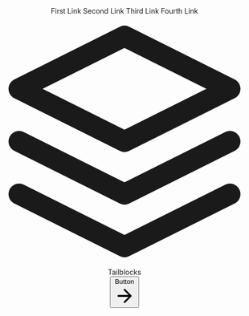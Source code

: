 <!DOCTYPE html>
<html lang="en">
  <head>
    <meta charset="UTF-8">
    <meta name="viewport" content="width=device-width, initial-scale=1.0">
    <link href="https://unpkg.com/tailwindcss@^1.0/dist/tailwind.min.css" rel="stylesheet">
    <title>document</title>
  </head>
  <body>
    <header class="text-gray-600 body-font">
  <div class="container mx-auto flex flex-wrap p-5 flex-col md:flex-row items-center">
    <nav class="flex lg:w-2/5 flex-wrap items-center text-base md:ml-auto">
      <a class="mr-5 hover:text-gray-900">First Link</a>
      <a class="mr-5 hover:text-gray-900">Second Link</a>
      <a class="mr-5 hover:text-gray-900">Third Link</a>
      <a class="hover:text-gray-900">Fourth Link</a>
    </nav>
    <a class="flex order-first lg:order-none lg:w-1/5 title-font font-medium items-center text-gray-900 lg:items-center lg:justify-center mb-4 md:mb-0">
      <svg xmlns="http://www.w3.org/2000/svg" fill="none" stroke="currentColor" stroke-linecap="round" stroke-linejoin="round" stroke-width="2" class="w-10 h-10 text-white p-2 bg-blue-500 rounded-full" viewBox="0 0 24 24">
        <path d="M12 2L2 7l10 5 10-5-10-5zM2 17l10 5 10-5M2 12l10 5 10-5"></path>
      </svg>
      <span class="ml-3 text-xl">Tailblocks</span>
    </a>
    <div class="lg:w-2/5 inline-flex lg:justify-end ml-5 lg:ml-0">
      <button class="inline-flex items-center bg-gray-100 border-0 py-1 px-3 focus:outline-none hover:bg-gray-200 rounded text-base mt-4 md:mt-0">Button
        <svg fill="none" stroke="currentColor" stroke-linecap="round" stroke-linejoin="round" stroke-width="2" class="w-4 h-4 ml-1" viewBox="0 0 24 24">
          <path d="M5 12h14M12 5l7 7-7 7"></path>
        </svg>
      </button>
    </div>
  </div>
</header>
    
    
  </body>
  </html>
